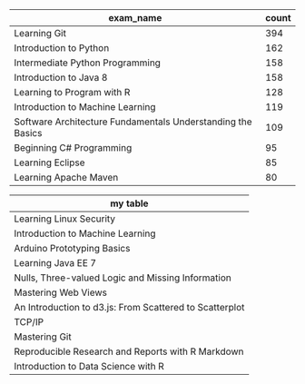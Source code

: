 


|exam_name                                                  |count|
|-----------------------------------------------------------|-----|
|Learning Git                                               |394  |
|Introduction to Python                                     |162  |
|Intermediate Python Programming                            |158  |
|Introduction to Java 8                                     |158  |
|Learning to Program with R                                 |128  |
|Introduction to Machine Learning                           |119  |
|Software Architecture Fundamentals Understanding the Basics|109  |
|Beginning C# Programming                                   |95   |
|Learning Eclipse                                           |85   |
|Learning Apache Maven                                      |80   |



| my table                                                              |
|-----------------------------------------------------------------------|
|Learning Linux Security                                                |
|Introduction to Machine Learning                                       |
|Arduino Prototyping Basics                                             |
|Learning Java EE 7                                                     |
|Nulls, Three-valued Logic and Missing Information                      |
|Mastering Web Views                                                    |
|An Introduction to d3.js: From Scattered to Scatterplot                |
|TCP/IP                                                                 |
|Mastering Git                                                          |
|Reproducible Research and Reports with R Markdown                      |
|Introduction to Data Science with R                                    |
